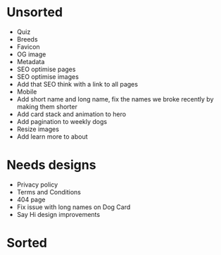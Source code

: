 # Unsorted

- Quiz
- Breeds
- Favicon
- OG image
- Metadata
- SEO optimise pages
- SEO optimise images
- Add that SEO think with a link to all pages
- Mobile
- Add short name and long name, fix the names we broke recently by making them shorter
- Add card stack and animation to hero
- Add pagination to weekly dogs
- Resize images
- Add learn more to about

# Needs designs

- Privacy policy
- Terms and Conditions
- 404 page
- Fix issue with long names on Dog Card
- Say Hi design improvements

# Sorted
